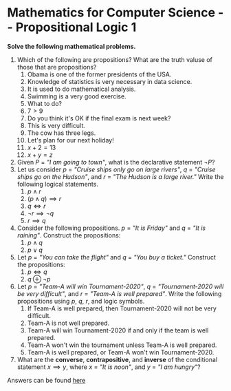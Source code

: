 # Mathematics for Computer Science -- Propositional Logic 1

<script>
MathJax = {
  tex: {
    inlineMath: [['$', '$'], ['\\(', '\\)']]
  },
  svg: {
    fontCache: 'global'
  }
};
</script>
<script type="text/javascript" id="MathJax-script" async
  src="https://cdn.jsdelivr.net/npm/mathjax@3/es5/tex-svg.js">
</script>

**Solve the following mathematical problems.**

1. Which of the following are propositions? What are the truth valuse of those that are propositions?
   1. Obama is one of the former presidents of the USA.
   2. Knowledge of statistics is very necessary in data science.
   3. It is used to do mathematical analysis.
   4. Swimming is a very good exercise.
   5. What to do?
   6. $7 \gt 9$
   7. Do you think it's OK if the final exam is next week?
   8. This is very difficult.
   9. The cow has three legs.
   10. Let's plan for our next holiday!
   11. $x + 2 = 13$
   12. $x + y = z$
2. Given $P$ = *"I am going to town"*, what is the declarative statement $\neg P$?
3. Let us consider $p$ = *"Cruise ships only go on large rivers"*, $q$ = *"Cruise ships go on the Hudson"*, and $r$ = *"The Hudson is a large river."* Write the following logical statements.
   1. $p \land r$
   2. $(p \land q) \implies r$
   3. $q \iff r$
   4. $\neg r \implies \neg q$
   5. $r \implies q$
4. Consider the following propositions. $p$ = *"It is Friday"* and $q$ = *"It is raining"*. Construct the propositions:
   1. $p \land q$
   2. $p \lor q$
5. Let $p$ = *"You can take the flight"* and $q$ = *"You buy a ticket."* Construct the propositions:
   1. $p \iff q$
   2. $q \oplus \neg p$
6. Let $p$ = *"Team-A will win Tournament-2020"*, $q$ = *"Tournament-2020 will be very difficult"*, and $r$ = *"Team-A is well prepared"*. Write the following propositions using $p$, $q$, $r$, and logic symbols.
   1. If Team-A is well prepared, then Tournament-2020 will not be very difficult.
   2. Team-A is not well prepared.
   3. Team-A will win Tournament-2020 if and only if the team is well prepared.
   4. Team-A won't win the tournament unless Team-A is well prepared.
   5. Team-A is well prepared, or Team-A won't win Tournament-2020.
7. What are the **converse**, **contrapositive**, and **inverse** of the conditional statement $x \implies y$, where $x$ = *"It is noon"*, and $y$ = *"I am hungry"*?

Answers can be found [here](exercise-answers)